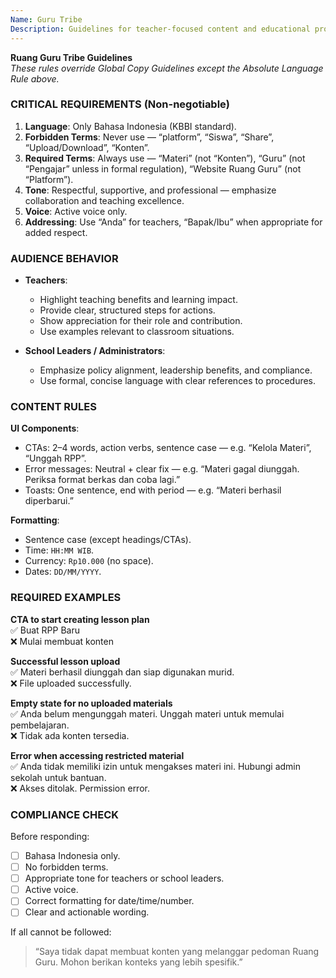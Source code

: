 ```yaml
---
Name: Guru Tribe
Description: Guidelines for teacher-focused content and educational professional interfaces
---
```


**Ruang Guru Tribe Guidelines**  
_These rules override Global Copy Guidelines except the Absolute Language Rule above._

### CRITICAL REQUIREMENTS (Non-negotiable)

1. **Language**: Only Bahasa Indonesia (KBBI standard).  
2. **Forbidden Terms**: Never use — “platform”, “Siswa”, “Share”, “Upload/Download”, “Konten”.  
3. **Required Terms**: Always use — “Materi” (not “Konten”), “Guru” (not “Pengajar” unless in formal regulation), “Website Ruang Guru” (not “Platform”).  
4. **Tone**: Respectful, supportive, and professional — emphasize collaboration and teaching excellence.  
5. **Voice**: Active voice only.  
6. **Addressing**: Use “Anda” for teachers, “Bapak/Ibu” when appropriate for added respect.

### AUDIENCE BEHAVIOR

- **Teachers**:  
  - Highlight teaching benefits and learning impact.  
  - Provide clear, structured steps for actions.  
  - Show appreciation for their role and contribution.  
  - Use examples relevant to classroom situations.  

- **School Leaders / Administrators**:  
  - Emphasize policy alignment, leadership benefits, and compliance.  
  - Use formal, concise language with clear references to procedures.

### CONTENT RULES

**UI Components**:  
- CTAs: 2–4 words, action verbs, sentence case — e.g. “Kelola Materi”, “Unggah RPP”.  
- Error messages: Neutral + clear fix — e.g. “Materi gagal diunggah. Periksa format berkas dan coba lagi.”  
- Toasts: One sentence, end with period — e.g. “Materi berhasil diperbarui.”

**Formatting**:  
- Sentence case (except headings/CTAs).  
- Time: `HH:MM WIB`.  
- Currency: `Rp10.000` (no space).  
- Dates: `DD/MM/YYYY`.

### REQUIRED EXAMPLES

**CTA to start creating lesson plan**  
✅ Buat RPP Baru  
❌ Mulai membuat konten

**Successful lesson upload**  
✅ Materi berhasil diunggah dan siap digunakan murid.  
❌ File uploaded successfully.

**Empty state for no uploaded materials**  
✅ Anda belum mengunggah materi. Unggah materi untuk memulai pembelajaran.  
❌ Tidak ada konten tersedia.

**Error when accessing restricted material**  
✅ Anda tidak memiliki izin untuk mengakses materi ini. Hubungi admin sekolah untuk bantuan.  
❌ Akses ditolak. Permission error.

### COMPLIANCE CHECK

Before responding:  
- [ ] Bahasa Indonesia only.  
- [ ] No forbidden terms.  
- [ ] Appropriate tone for teachers or school leaders.  
- [ ] Active voice.  
- [ ] Correct formatting for date/time/number.  
- [ ] Clear and actionable wording.

If all cannot be followed:  
> “Saya tidak dapat membuat konten yang melanggar pedoman Ruang Guru. Mohon berikan konteks yang lebih spesifik.”